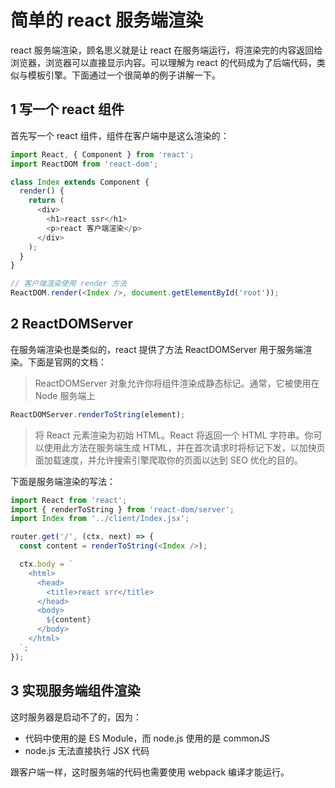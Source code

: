 # 简单的 react 服务端渲染

react 服务端渲染，顾名思义就是让 react 在服务端运行，将渲染完的内容返回给浏览器，浏览器可以直接显示内容。可以理解为 react 的代码成为了后端代码，类似与模板引擎。下面通过一个很简单的例子讲解一下。

## 1 写一个 react 组件

首先写一个 react 组件，组件在客户端中是这么渲染的：

```javascript
import React, { Component } from 'react';
import ReactDOM from 'react-dom';

class Index extends Component {
  render() {
    return (
      <div>
        <h1>react ssr</h1>
        <p>react 客户端渲染</p>
      </div>
    );
  }
}

// 客户端渲染使用 render 方法
ReactDOM.render(<Index />, document.getElementById('root'));
```

## 2 ReactDOMServer

在服务端渲染也是类似的，react 提供了方法 ReactDOMServer 用于服务端渲染。下面是官网的文档：

> ReactDOMServer 对象允许你将组件渲染成静态标记。通常，它被使用在 Node 服务端上

```javascript
ReactDOMServer.renderToString(element);
```

> 将 React 元素渲染为初始 HTML。React 将返回一个 HTML 字符串。你可以使用此方法在服务端生成 HTML，并在首次请求时将标记下发，以加快页面加载速度，并允许搜索引擎爬取你的页面以达到 SEO 优化的目的。

下面是服务端渲染的写法：

```javascript
import React from 'react';
import { renderToString } from 'react-dom/server';
import Index from '../client/Index.jsx';

router.get('/', (ctx, next) => {
  const content = renderToString(<Index />);

  ctx.body = `
    <html>
      <head>
        <title>react srr</title>
      </head>
      <body>
        ${content}
      </body>
    </html>
  `;
});
```

## 3 实现服务端组件渲染

这时服务器是启动不了的，因为：

- 代码中使用的是 ES Module，而 node.js 使用的是 commonJS
- node.js 无法直接执行 JSX 代码

跟客户端一样，这时服务端的代码也需要使用 webpack 编译才能运行。
